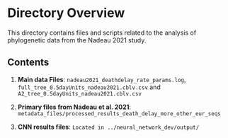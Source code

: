 # Directory Overview

This directory contains files and scripts related to the analysis of phylogenetic data from the Nadeau 2021 study.

## Contents

1. **Main data Files**: `nadeau2021_deathdelay_rate_params.log`, `full_tree_0.5dayUnits_nadeau2021.cblv.csv` and `A2_tree_0.5dayUnits_nadeau2021.cblv.csv`

2. **Primary files from Nadeau et al. 2021**:  `metadata_files/processed_results_death_delay_more_other_eur_seqs`    

3. **CNN results files**:  `Located in ../neural_network_dev/output/`
